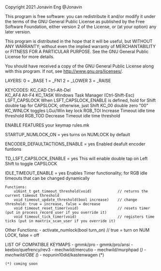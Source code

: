 Copyright 2021 Jonavin Eng @Jonavin

This program is free software: you can redistribute it and/or modify
it under the terms of the GNU General Public License as published by
the Free Software Foundation, either version 2 of the License, or
(at your option) any later version.

This program is distributed in the hope that it will be useful,
but WITHOUT ANY WARRANTY; without even the implied warranty of
MERCHANTABILITY or FITNESS FOR A PARTICULAR PURPOSE.  See the
GNU General Public License for more details.

You should have received a copy of the GNU General Public License
along with this program.  If not, see <http://www.gnu.org/licenses/>.

LAYERS:
    0 = _BASE
    1 = _FN1
    2 = _LOWER
    3 = _RAISE

KEYCODES:
    KC_CAD          Ctrl-Alt-Del	  
    KC_AF4	        Alt-F4
    KC_TASK	        Windows Task Manager (Ctrl-Shift-Esc) 
    LSFT_CAPSLOCK   When LSFT_CAPSLOCK_ENABLE is defined, hold for Shift double tap for CAPSLOCK; otherwise, just Shift
    KC_00           double zero "00"
    KC_WINLCK       toggles LGui/Win key lock
    RGB_TOI         Increase Timeout idle time threshold
    RGB_TOD         Decrease Timeout idle time threshold

ENABLE FEATURES your keymap rules.mk

STARTUP_NUMLOCK_ON = yes
    turns on NUMLOCK by default

ENCODER_DEFAULTACTIONS_ENABLE = yes
    Enabled deafult encoder funtions
  
TD_LSFT_CAPSLOCK_ENABLE = yes
    This will enable double tap on Left Shift to toggle CAPSLOCK

IDLE_TIMEOUT_ENABLE = yes
    Enables Timer functionality; for RGB idle timeouts that can be changed dynamically
    
    Functions:
        u16int_t get_timeout_threshold(void)            // returns the current timeout threshold
        void timeout_update_threshold(bool increase)    // change threshold: true = increase, false = decrease     
        void timeout_reset_timer(void)                  // resets timer (put in process_record_user if you override it)
        void timeout_tick_timer(void)                   // registers time ticks (put in maxtrix_scan_user if you override it)

Other Functions:
    - activate_numlock(bool turn_on)                    // true = turn on NUM LOCK, false = off 


LIST OF COMPATIBLE KEYMAPS
    - gmmk/pro
    - gmmk/pro/ansi
    - keebio/quefrency/rev3
    - mechwild/mercutio
    - mechwild/murphpad (*)
    - mechwild/OBE (*)
    - nopunin10did/kastenwagen (*)

    (*) coming soon
